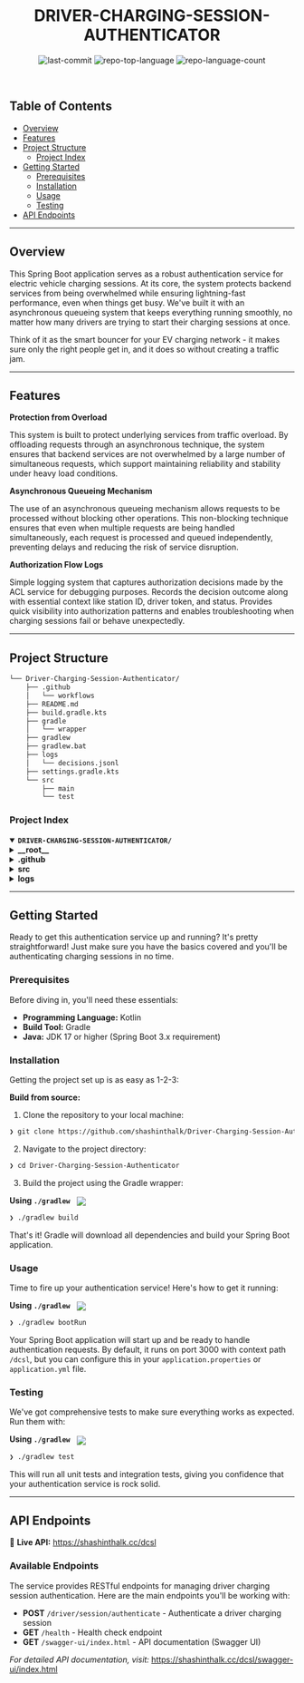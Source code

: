 <p align="center"><h1 align="center">DRIVER-CHARGING-SESSION-AUTHENTICATOR</h1></p>
<p align="center">
	<img src="https://img.shields.io/github/last-commit/shashinthalk/Driver-Charging-Session-Authenticator?style=default&logo=git&logoColor=white&color=0080ff" alt="last-commit">
	<img src="https://img.shields.io/github/languages/top/shashinthalk/Driver-Charging-Session-Authenticator?style=default&color=0080ff" alt="repo-top-language">
	<img src="https://img.shields.io/github/languages/count/shashinthalk/Driver-Charging-Session-Authenticator?style=default&color=0080ff" alt="repo-language-count">
</p>
<p align="center"><!-- default option, no dependency badges. -->
</p>
<p align="center">
	<!-- default option, no dependency badges. -->
</p>
<br>

##  Table of Contents

- [ Overview](#-overview)
- [ Features](#-features)
- [ Project Structure](#-project-structure)
  - [ Project Index](#-project-index)
- [ Getting Started](#-getting-started)
  - [ Prerequisites](#-prerequisites)
  - [ Installation](#-installation)
  - [ Usage](#-usage)
  - [ Testing](#-testing)
- [ API Endpoints](#-api-endpoints)

---

##  Overview

This Spring Boot application serves as a robust authentication service for electric vehicle charging sessions. At its core, the system protects backend services from being overwhelmed while ensuring lightning-fast performance, even when things get busy. We've built it with an asynchronous queueing system that keeps everything running smoothly, no matter how many drivers are trying to start their charging sessions at once.

Think of it as the smart bouncer for your EV charging network - it makes sure only the right people get in, and it does so without creating a traffic jam.

---

##  Features

**Protection from Overload**

This system is built to protect underlying services from traffic overload. By offloading requests through an asynchronous technique, the system ensures that backend services are not overwhelmed by a large number of simultaneous requests, which support maintaining reliability and stability under heavy load conditions.

**Asynchronous Queueing Mechanism**

The use of an asynchronous queueing mechanism allows requests to be processed without blocking other operations. This non-blocking technique ensures that even when multiple requests are being handled simultaneously, each request is processed and queued independently, preventing delays and reducing the risk of service disruption.

**Authorization Flow Logs**

Simple logging system that captures authorization decisions made by the ACL service for debugging purposes. Records the decision outcome along with essential context like station ID, driver token, and status. Provides quick visibility into authorization patterns and enables troubleshooting when charging sessions fail or behave unexpectedly.

---

##  Project Structure

```sh
└── Driver-Charging-Session-Authenticator/
    ├── .github
    │   └── workflows
    ├── README.md
    ├── build.gradle.kts
    ├── gradle
    │   └── wrapper
    ├── gradlew
    ├── gradlew.bat
    ├── logs
    │   └── decisions.jsonl
    ├── settings.gradle.kts
    └── src
        ├── main
        └── test
```


###  Project Index
<details open>
	<summary><b><code>DRIVER-CHARGING-SESSION-AUTHENTICATOR/</code></b></summary>
	<details> <!-- __root__ Submodule -->
		<summary><b>__root__</b></summary>
		<blockquote>
			<table>
			<tr>
				<td><b><a href='https://github.com/shashinthalk/Driver-Charging-Session-Authenticator/blob/master/gradlew.bat'>gradlew.bat</a></b></td>
				<td><code>❯ Gradle wrapper script for Windows</code></td>
			</tr>
			<tr>
				<td><b><a href='https://github.com/shashinthalk/Driver-Charging-Session-Authenticator/blob/master/build.gradle.kts'>build.gradle.kts</a></b></td>
				<td><code>❯ Main build configuration with dependencies and plugins</code></td>
			</tr>
			<tr>
				<td><b><a href='https://github.com/shashinthalk/Driver-Charging-Session-Authenticator/blob/master/settings.gradle.kts'>settings.gradle.kts</a></b></td>
				<td><code>❯ Gradle project settings and configuration</code></td>
			</tr>
			</table>
		</blockquote>
	</details>
	<details> <!-- .github Submodule -->
		<summary><b>.github</b></summary>
		<blockquote>
			<details>
				<summary><b>workflows</b></summary>
				<blockquote>
					<table>
					<tr>
						<td><b><a href='https://github.com/shashinthalk/Driver-Charging-Session-Authenticator/blob/master/.github/workflows/deploy.yml'>deploy.yml</a></b></td>
						<td><code>❯ CI/CD pipeline for deployment automation</code></td>
					</tr>
					<tr>
						<td><b><a href='https://github.com/shashinthalk/Driver-Charging-Session-Authenticator/blob/master/.github/workflows/ktlint.yml'>ktlint.yml</a></b></td>
						<td><code>❯ Kotlin code style and formatting checks</code></td>
					</tr>
					</table>
				</blockquote>
			</details>
		</blockquote>
	</details>
	<details> <!-- src Submodule -->
		<summary><b>src</b></summary>
		<blockquote>
			<details>
				<summary><b>main</b></summary>
				<blockquote>
					<details>
						<summary><b>kotlin</b></summary>
						<blockquote>
							<details>
								<summary><b>com</b></summary>
								<blockquote>
									<details>
										<summary><b>shashinthalk</b></summary>
										<blockquote>
											<details>
												<summary><b>driverchargingsessionauthenticator</b></summary>
												<blockquote>
													<table>
													<tr>
														<td><b><a href='https://github.com/shashinthalk/Driver-Charging-Session-Authenticator/blob/master/src/main/kotlin/com/shashinthalk/driverchargingsessionauthenticator/DriverChargingSessionAuthenticatorApplication.kt'>DriverChargingSessionAuthenticatorApplication.kt</a></b></td>
														<td><code>❯ Main Spring Boot application entry point</code></td>
													</tr>
													</table>
													<details>
														<summary><b>common</b></summary>
														<blockquote>
															<details>
																<summary><b>config</b></summary>
																<blockquote>
																	<table>
																	<tr>
																		<td><b><a href='https://github.com/shashinthalk/Driver-Charging-Session-Authenticator/blob/master/src/main/kotlin/com/shashinthalk/driverchargingsessionauthenticator/common/config/CoroutineConfig.kt'>CoroutineConfig.kt</a></b></td>
																		<td><code>❯ Coroutine and async processing configuration</code></td>
																	</tr>
																	<tr>
																		<td><b><a href='https://github.com/shashinthalk/Driver-Charging-Session-Authenticator/blob/master/src/main/kotlin/com/shashinthalk/driverchargingsessionauthenticator/common/config/WebClientConfig.kt'>WebClientConfig.kt</a></b></td>
																		<td><code>❯ HTTP client configuration for external services</code></td>
																	</tr>
																	<tr>
																		<td><b><a href='https://github.com/shashinthalk/Driver-Charging-Session-Authenticator/blob/master/src/main/kotlin/com/shashinthalk/driverchargingsessionauthenticator/common/config/OpenApiConfig.kt'>OpenApiConfig.kt</a></b></td>
																		<td><code>❯ API documentation and Swagger configuration</code></td>
																	</tr>
																	</table>
																</blockquote>
															</details>
														</blockquote>
													</details>
													<details>
														<summary><b>authservice</b></summary>
														<blockquote>
															<details>
																<summary><b>dto</b></summary>
																<blockquote>
																	<table>
																	<tr>
																		<td><b><a href='https://github.com/shashinthalk/Driver-Charging-Session-Authenticator/blob/master/src/main/kotlin/com/shashinthalk/driverchargingsessionauthenticator/authservice/dto/AclRecordBody.kt'>AclRecordBody.kt</a></b></td>
																		<td><code>❯ Data transfer object for ACL record responses</code></td>
																	</tr>
																	<tr>
																		<td><b><a href='https://github.com/shashinthalk/Driver-Charging-Session-Authenticator/blob/master/src/main/kotlin/com/shashinthalk/driverchargingsessionauthenticator/authservice/dto/CallbackBody.kt'>CallbackBody.kt</a></b></td>
																		<td><code>❯ Data transfer object for callback responses</code></td>
																	</tr>
																	</table>
																</blockquote>
															</details>
															<details>
																<summary><b>authenticate</b></summary>
																<blockquote>
																	<table>
																	<tr>
																		<td><b><a href='https://github.com/shashinthalk/Driver-Charging-Session-Authenticator/blob/master/src/main/kotlin/com/shashinthalk/driverchargingsessionauthenticator/authservice/authenticate/Authenticator.kt'>Authenticator.kt</a></b></td>
																		<td><code>❯ Core authentication logic and validation</code></td>
																	</tr>
																	</table>
																</blockquote>
															</details>
															<details>
																<summary><b>logger</b></summary>
																<blockquote>
																	<table>
																	<tr>
																		<td><b><a href='https://github.com/shashinthalk/Driver-Charging-Session-Authenticator/blob/master/src/main/kotlin/com/shashinthalk/driverchargingsessionauthenticator/authservice/logger/DecisionLogger.kt'>DecisionLogger.kt</a></b></td>
																		<td><code>❯ Authorization decision logging</code></td>
																	</tr>
																	</table>
																</blockquote>
															</details>
															<details>
																<summary><b>service</b></summary>
																<blockquote>
																	<table>
																	<tr>
																		<td><b><a href='https://github.com/shashinthalk/Driver-Charging-Session-Authenticator/blob/master/src/main/kotlin/com/shashinthalk/driverchargingsessionauthenticator/authservice/service/AuthorizationService.kt'>AuthorizationService.kt</a></b></td>
																		<td><code>❯ Core business logic for session authorization</code></td>
																	</tr>
																	</table>
																</blockquote>
															</details>
														</blockquote>
													</details>
													<details>
														<summary><b>api</b></summary>
														<blockquote>
															<details>
																<summary><b>dto</b></summary>
																<blockquote>
																	<table>
																	<tr>
																		<td><b><a href='https://github.com/shashinthalk/Driver-Charging-Session-Authenticator/blob/master/src/main/kotlin/com/shashinthalk/driverchargingsessionauthenticator/api/dto/RequestAcknowledgment.kt'>RequestAcknowledgment.kt</a></b></td>
																		<td><code>❯ API response model for request confirmations</code></td>
																	</tr>
																	<tr>
																		<td><b><a href='https://github.com/shashinthalk/Driver-Charging-Session-Authenticator/blob/master/src/main/kotlin/com/shashinthalk/driverchargingsessionauthenticator/api/dto/SessionRequestBody.kt'>SessionRequestBody.kt</a></b></td>
																		<td><code>❯ Request payload model for charging sessions</code></td>
																	</tr>
																	</table>
																</blockquote>
															</details>
															<details>
																<summary><b>controller</b></summary>
																<blockquote>
																	<table>
																	<tr>
																		<td><b><a href='https://github.com/shashinthalk/Driver-Charging-Session-Authenticator/blob/master/src/main/kotlin/com/shashinthalk/driverchargingsessionauthenticator/api/controller/DriverSessionRequestController.kt'>DriverSessionRequestController.kt</a></b></td>
																		<td><code>❯ REST API endpoints for driver session management</code></td>
																	</tr>
																	</table>
																</blockquote>
															</details>
														</blockquote>
													</details>
													<details>
														<summary><b>exception</b></summary>
														<blockquote>
															<table>
															<tr>
																<td><b><a href='https://github.com/shashinthalk/Driver-Charging-Session-Authenticator/blob/master/src/main/kotlin/com/shashinthalk/driverchargingsessionauthenticator/exception/ValidationExceptionHandler.kt'>ValidationExceptionHandler.kt</a></b></td>
																<td><code>❯ Global exception handling and error responses</code></td>
															</tr>
															</table>
														</blockquote>
													</details>
												</blockquote>
											</details>
										</blockquote>
									</details>
								</blockquote>
							</details>
						</blockquote>
					</details>
				</blockquote>
			</details>
			<details>
				<summary><b>test</b></summary>
				<blockquote>
					<details>
						<summary><b>kotlin</b></summary>
						<blockquote>
							<details>
								<summary><b>com</b></summary>
								<blockquote>
									<details>
										<summary><b>shashinthalk</b></summary>
										<blockquote>
											<details>
												<summary><b>driverchargingsessionauthenticator</b></summary>
												<blockquote>
													<details>
														<summary><b>api</b></summary>
														<blockquote>
															<details>
																<summary><b>controller</b></summary>
																<blockquote>
																	<table>
																	<tr>
																		<td><b><a href='https://github.com/shashinthalk/Driver-Charging-Session-Authenticator/blob/master/src/test/kotlin/com/shashinthalk/driverchargingsessionauthenticator/api/controller/DriverSessionRequestControllerTest.kt'>DriverSessionRequestControllerTest.kt</a></b></td>
																		<td><code>❯ Controller layer tests for API endpoints</code></td>
																	</tr>
																	</table>
																</blockquote>
															</details>
														</blockquote>
													</details>
													<details>
														<summary><b>authservice</b></summary>
														<blockquote>
															<details>
																<summary><b>service</b></summary>
																<blockquote>
																	<table>
																	<tr>
																		<td><b><a href='https://github.com/shashinthalk/Driver-Charging-Session-Authenticator/blob/master/src/test/kotlin/com/shashinthalk/driverchargingsessionauthenticator/authservice/service/AuthorizationServiceTest.kt'>AuthorizationServiceTest.kt</a></b></td>
																		<td><code>❯ Unit tests for authorization business logic</code></td>
																	</tr>
																	</table>
																</blockquote>
															</details>
														</blockquote>
													</details>
												</blockquote>
											</details>
										</blockquote>
									</details>
								</blockquote>
							</details>
						</blockquote>
					</details>
				</blockquote>
			</details>
		</blockquote>
	</details>
	<details> <!-- logs Submodule -->
		<summary><b>logs</b></summary>
		<blockquote>
			<table>
			<tr>
				<td><b><a href='https://github.com/shashinthalk/Driver-Charging-Session-Authenticator/blob/master/logs/decisions.jsonl'>decisions.jsonl</a></b></td>
				<td><code>❯ Authorization decision logs in JSON Lines format</code></td>
			</tr>
			</table>
		</blockquote>
	</details>
</details>

---
##  Getting Started

Ready to get this authentication service up and running? It's pretty straightforward! Just make sure you have the basics covered and you'll be authenticating charging sessions in no time.

###  Prerequisites

Before diving in, you'll need these essentials:

- **Programming Language:** Kotlin
- **Build Tool:** Gradle
- **Java:** JDK 17 or higher (Spring Boot 3.x requirement)


###  Installation

Getting the project set up is as easy as 1-2-3:

**Build from source:**

1. Clone the repository to your local machine:
```sh
❯ git clone https://github.com/shashinthalk/Driver-Charging-Session-Authenticator
```

2. Navigate to the project directory:
```sh
❯ cd Driver-Charging-Session-Authenticator
```

3. Build the project using the Gradle wrapper:

**Using `./gradlew`** &nbsp; [<img align="center" src="https://img.shields.io/badge/Kotlin-0095D5.svg?style={badge_style}&logo=kotlin&logoColor=white" />](https://kotlinlang.org/)

```sh
❯ ./gradlew build  
```

That's it! Gradle will download all dependencies and build your Spring Boot application.

###  Usage

Time to fire up your authentication service! Here's how to get it running:

**Using `./gradlew`** &nbsp; [<img align="center" src="https://img.shields.io/badge/Kotlin-0095D5.svg?style={badge_style}&logo=kotlin&logoColor=white" />](https://kotlinlang.org/)

```sh
❯ ./gradlew bootRun
```

Your Spring Boot application will start up and be ready to handle authentication requests. By default, it runs on port 3000 with context path `/dcsl`, but you can configure this in your `application.properties` or `application.yml` file.

###  Testing

We've got comprehensive tests to make sure everything works as expected. Run them with:

**Using `./gradlew`** &nbsp; [<img align="center" src="https://img.shields.io/badge/Kotlin-0095D5.svg?style={badge_style}&logo=kotlin&logoColor=white" />](https://kotlinlang.org/)

```sh
❯ ./gradlew test
```

This will run all unit tests and integration tests, giving you confidence that your authentication service is rock solid.

---

##  API Endpoints

🚀 **Live API:** https://shashinthalk.cc/dcsl

### Available Endpoints

The service provides RESTful endpoints for managing driver charging session authentication. Here are the main endpoints you'll be working with:

- **POST** `/driver/session/authenticate` - Authenticate a driver charging session
- **GET** `/health` - Health check endpoint
- **GET** `/swagger-ui/index.html` - API documentation (Swagger UI)

*For detailed API documentation, visit:* https://shashinthalk.cc/dcsl/swagger-ui/index.html


